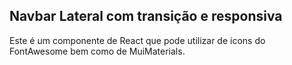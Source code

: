 ## Navbar Lateral com transição e responsiva

Este é um componente de React que pode utilizar de icons do FontAwesome bem como de MuiMaterials.


